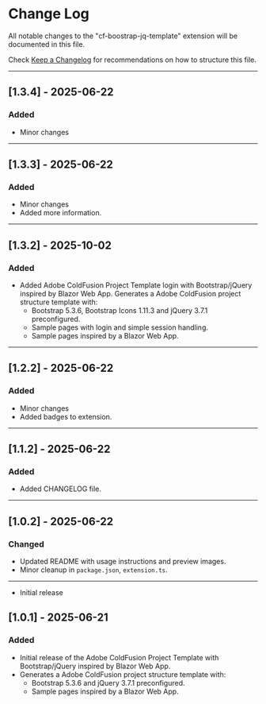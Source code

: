 # Change Log

All notable changes to the "cf-boostrap-jq-template" extension will be documented in this file.

Check [Keep a Changelog](http://keepachangelog.com/) for recommendations on how to structure this file.

---

## [1.3.4] - 2025-06-22
### Added
- Minor changes

---

## [1.3.3] - 2025-06-22
### Added
- Minor changes
- Added more information.

---

## [1.3.2] - 2025-10-02
### Added
- Added Adobe ColdFusion Project Template login with Bootstrap/jQuery inspired by Blazor Web App.
  Generates a Adobe ColdFusion project structure template with:
  - Bootstrap 5.3.6, Bootstrap Icons 1.11.3 and jQuery 3.7.1 preconfigured.
  - Sample pages with login and simple session handling.
  - Sample pages inspired by a Blazor Web App.

---

## [1.2.2] - 2025-06-22
### Added
- Minor changes
- Added badges to extension.

---

## [1.1.2] - 2025-06-22
### Added
- Added CHANGELOG file.

---

## [1.0.2] - 2025-06-22
### Changed
- Updated README with usage instructions and preview images.
- Minor cleanup in `package.json`, `extension.ts`.

---

- Initial release
## [1.0.1] - 2025-06-21
### Added
- Initial release of the Adobe ColdFusion Project Template with Bootstrap/jQuery inspired by Blazor Web App.
- Generates a Adobe ColdFusion project structure template with:
  - Bootstrap 5.3.6 and jQuery 3.7.1 preconfigured.
  - Sample pages inspired by a Blazor Web App.
